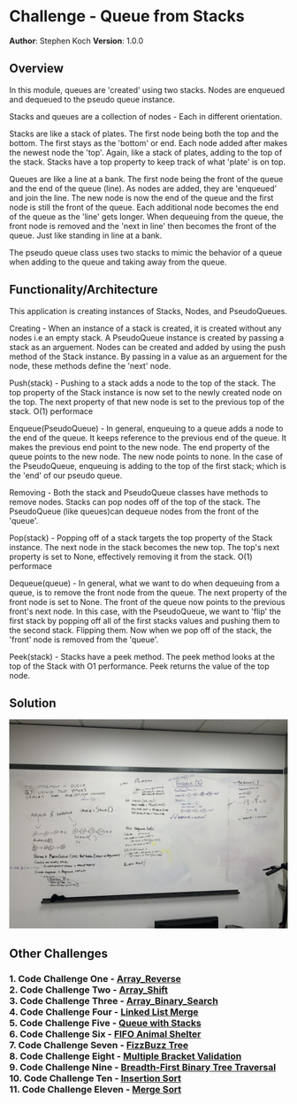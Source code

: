 # Challenge - Queue from Stacks

**Author**: Stephen Koch
**Version**: 1.0.0

## Overview
In this module, queues are 'created' using two stacks. Nodes are enqueued and dequeued to the pseudo queue instance.

Stacks and queues are a collection of nodes - Each in different orientation. 

Stacks are like a stack of plates. The first node being both the top and the bottom. The first stays as the 'bottom' or end. Each node added after makes the newest node the 'top'. Again, like a stack of plates, adding to the top of the stack. Stacks have a top property to keep track of what 'plate' is on top.

Queues are like a line at a bank. The first node being the front of the queue and the end of the queue (line). As nodes are added, they are 'enqueued' and join the line. The new node is now the end of the queue and the first node is still the front of the queue. Each additional node becomes the end of the queue as the 'line' gets longer. When dequeuing from the queue, the front node is removed and the 'next in line' then becomes the front of the queue. Just like standing in line at a bank.

The pseudo queue class uses two stacks to mimic the behavior of a queue when adding to the queue and taking away from the queue.

## Functionality/Architecture
This application is creating instances of Stacks, Nodes, and PseudoQueues.

Creating - When an instance of a stack is created, it is created without any nodes i.e an empty stack. A PseudoQueue instance is created by passing a stack as an arguement. Nodes can be created and added by using the push method of the Stack instance. By passing in a value as an arguement for the node, these methods define the 'next' node.

Push(stack) - Pushing to a stack adds a node to the top of the stack. The top property of the Stack instance is now set to the newly created node on the top. The next property of that new node is set to the previous top of the stack. O(1) performace

Enqueue(PseudoQueue) - In general, enqueuing to a queue adds a node to the end of the queue. It keeps reference to the previous end of the queue. It makes the previous end point to the new node. The end property of the queue points to the new node. The new node points to none. In the case of the PseudoQueue, enqueuing is adding to the top of the first stack; which is the 'end' of our pseudo queue.

Removing - Both the stack and PseudoQueue classes have methods to remove nodes. Stacks can pop nodes off of the top of the stack. The PseudoQueue (like queues)can dequeue nodes from the front of the 'queue'.

Pop(stack) - Popping off of a stack targets the top property of the Stack instance. The next node in the stack becomes the new top. The top's next property is set to None, effectively removing it from the stack. O(1) performace

Dequeue(queue) - In general, what we want to do when dequeuing from a queue, is to remove the front node from the queue. The next property of the front node is set to None. The front of the queue now points to the previous front's next node. In this case, with the PseudoQueue, we want to 'flip' the first stack by popping off all of the first stacks values and pushing them to the second stack. Flipping them. Now when we pop off of the stack, the 'front' node is removed from the 'queue'. 

Peek(stack) - Stacks have a peek method. The peek method looks at the top of the Stack with O1 performance. Peek returns the value of the top node.

## Solution
![Queue_with_Stacks](../../assets/queue_with_stacks.jpeg)

## Other Challenges
### 1. Code Challenge One - [Array_Reverse](https://github.com/kochsj/python-data-structures-and-algorithms/challenges/array_reverse.py)<br>2. Code Challenge Two - [Array_Shift](https://github.com/kochsj/python-data-structures-and-algorithms/challenges/array_shift)<br>3. Code Challenge Three - [Array_Binary_Search](https://github.com/kochsj/python-data-structures-and-algorithms/tree/master/challenges/array_binary_search)<br>4. Code Challenge Four - [Linked List Merge](https://github.com/kochsj/python-data-structures-and-algorithms/tree/master/challenges/ll_merge)<br>5. Code Challenge Five - [Queue with Stacks](https://github.com/kochsj/python-data-structures-and-algorithms/tree/master/challenges/queue_with_stacks)<br>6. Code Challenge Six - [FIFO Animal Shelter](https://github.com/kochsj/python-data-structures-and-algorithms/tree/master/challenges/fifo_animal_shelter)<br>7. Code Challenge Seven - [FizzBuzz Tree](https://github.com/kochsj/python-data-structures-and-algorithms/tree/master/challenges/fizz_buzz_tree)<br>8. Code Challenge Eight - [Multiple Bracket Validation](https://github.com/kochsj/python-data-structures-and-algorithms/tree/master/challenges/multi_bracket_validation)<br>9. Code Challenge Nine - [Breadth-First Binary Tree Traversal](https://github.com/kochsj/python-data-structures-and-algorithms/tree/master/challenges/breadth_first_tree)<br>10. Code Challenge Ten - [Insertion Sort](https://github.com/kochsj/python-data-structures-and-algorithms/tree/master/challenges/insertion_sort)<br>11. Code Challenge Eleven - [Merge Sort](https://github.com/kochsj/python-data-structures-and-algorithms/tree/master/challenges/merge_sort)


